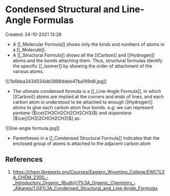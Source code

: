 # Condensed Structural and Line-Angle Formulas 
Created: 24-10-2021 13:26

* A [[_Molecular Formula]] shows only the kinds and numbers of atoms in a [[_Molecule]]. 
* A [[_Structural Formula]] shows all the [[Carbon]] and [[Hydrogen]] atoms and the bonds attaching them. Thus, structural formulas identify the specific [[_Isomer]] by showing the order of attachment of the various atoms.

![[1b6bba3434534db0888ddeb47ba199d8.jpg]]

* The ultimate condensed formula is a [[_Line-Angle Formula]], in which [[Carbon]] atoms are implied at the corners and ends of lines, and each carbon atom is understood to be attached to enough [[Hydrogen]] atoms to give each carbon atom four bonds. e.g: we can represent *pentane* ($\ce{CH3CH2CH2CH2CH3}$) and *isopentane* [$\ce{(CH3)2CHCH2CH3}$] as:

![[line-angle formula.jpg]]
* Parentheses in a [[_Condensed Structural Formula]] indicates that the enclosed group of atoms is attached to the adjacent carbon atom
## References
1. https://chem.libretexts.org/Courses/Eastern_Wyoming_College/EWC%3A_CHEM_2300_-_Introductory_Organic_(Budhi)/1%3A_Organic_Chemistry_-_Alkanes/1.04%3A_Condensed_Structural_and_Line-Angle_Formulas